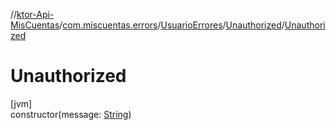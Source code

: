 //[ktor-Api-MisCuentas](../../../../index.md)/[com.miscuentas.errors](../../index.md)/[UsuarioErrores](../index.md)/[Unauthorized](index.md)/[Unauthorized](-unauthorized.md)

# Unauthorized

[jvm]\
constructor(message: [String](https://kotlinlang.org/api/latest/jvm/stdlib/kotlin/-string/index.html))
